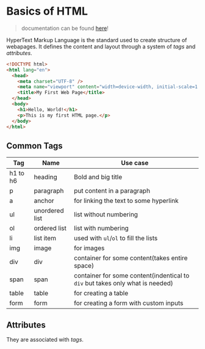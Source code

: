 # Basics of HTML

> documentation can be found [here](https://developer.mozilla.org/en-US/docs/Web/HTML)!

HyperText Markup Language is the standard used to create structure of webapages. It defines the content and layout through a system of _tags_ and _attributes_.

```html
<!DOCTYPE html>
<html lang="en">
  <head>
    <meta charset="UTF-8" />
    <meta name="viewport" content="width=device-width, initial-scale=1.0" />
    <title>My First Web Page</title>
  </head>
  <body>
    <h1>Hello, World!</h1>
    <p>This is my first HTML page.</p>
  </body>
</html>
```

## Common Tags

| Tag      | Name           | Use case                                                                      |
| -------- | -------------- | ----------------------------------------------------------------------------- |
| h1 to h6 | heading        | Bold and big title                                                            |
| p        | paragraph      | put content in a paragraph                                                    |
| a        | anchor         | for linking the text to some hyperlink                                        |
| ul       | unordered list | list without numbering                                                        |
| ol       | ordered list   | list with numbering                                                           |
| li       | list item      | used with `ul`/`ol` to fill the lists                                         |
| img      | image          | for images                                                                    |
| div      | div            | container for some content(takes entire space)                                |
| span     | span           | container for some content(indentical to `div` but takes only what is needed) |
| table    | table          | for creating a table                                                          |
| form     | form           | for creating a form with custom inputs                                        |

## Attributes

They are associated with _tags_.
